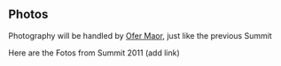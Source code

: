 ## Photos

Photography will be handled by [Ofer Maor](../Participants/Ofer-Maor.md), just like the previous Summit

Here are the Fotos from Summit 2011 (add link)
